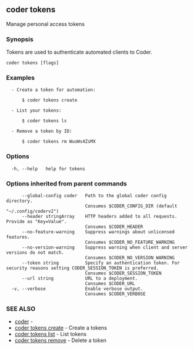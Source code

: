 ## coder tokens

Manage personal access tokens

### Synopsis

Tokens are used to authenticate automated clients to Coder.

```
coder tokens [flags]
```

### Examples

```
  - Create a token for automation:

      $ coder tokens create

  - List your tokens:

      $ coder tokens ls

  - Remove a token by ID:

      $ coder tokens rm WuoWs4ZsMX
```

### Options

```
  -h, --help   help for tokens
```

### Options inherited from parent commands

```
      --global-config coder   Path to the global coder config directory.
                              Consumes $CODER_CONFIG_DIR (default "~/.config/coderv2")
      --header stringArray    HTTP headers added to all requests. Provide as "Key=Value".
                              Consumes $CODER_HEADER
      --no-feature-warning    Suppress warnings about unlicensed features.
                              Consumes $CODER_NO_FEATURE_WARNING
      --no-version-warning    Suppress warning when client and server versions do not match.
                              Consumes $CODER_NO_VERSION_WARNING
      --token string          Specify an authentication token. For security reasons setting CODER_SESSION_TOKEN is preferred.
                              Consumes $CODER_SESSION_TOKEN
      --url string            URL to a deployment.
                              Consumes $CODER_URL
  -v, --verbose               Enable verbose output.
                              Consumes $CODER_VERBOSE
```

### SEE ALSO

- [coder](coder.md) -
- [coder tokens create](coder_tokens_create.md) - Create a tokens
- [coder tokens list](coder_tokens_list.md) - List tokens
- [coder tokens remove](coder_tokens_remove.md) - Delete a token
